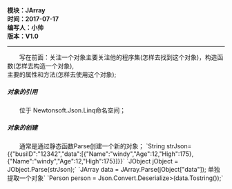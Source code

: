 <!DOCTYPE html>
<html xmlns="http://www.w3.org/1999/xhtml">
<head>
<meta http-equiv="Content-Type" content="text/html; charset=utf-8"/>
    <title>CSS概述</title>
</head>
<body>
    <div>
		<strong>
			模块：JArray<br/>
			时间：2017-07-17<br/>
			编写人：小帅<br/>
			版本：V1.0						
		</strong>
	</div>	
    <hr/>
	<div>
	<p style="text-indent:2em">
		写在前面：关注一个对象主要关注他的程序集(怎样去找到这个对象)，构造函数(怎样去构造一个对象),</br>
		主要的属性和方法(怎样去使用这个对象);
	</p>
	</div>
		<h5>对象的引用</h5>
		<p style="text-indent:2em">位于 Newtonsoft.Json.Linq命名空间；</p>
	<div>
	</div>
	<div>
		<h5>对象的创建</h5>
		<p style="text-indent:2em">
			通常是通过静态函数Parse创建一个新的对象；
			`String strJson={{"busiID":"12342","data":[{"Name":"windy","Age":12,"High":175},{"Name":"windy","Age":12,"High":175}]}}`
			`JObject jObject = JObject.Parse(strJson);`
			`JArray data = JArray.Parse(jObject["data"]); 单独提取一个对象`
			`Person person = Json.Convert.Deserialize<List<Person>>(data.Tostring());`
		<p>				
	</div>		
</body>
</html>
